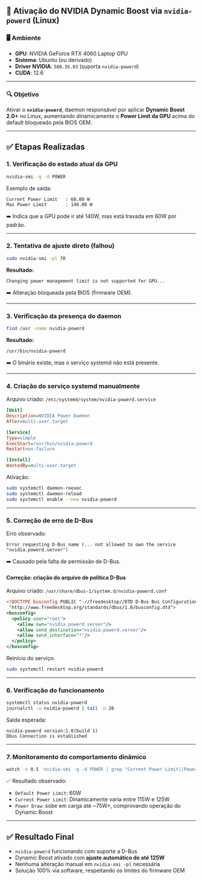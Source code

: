 ## 📝 Ativação do NVIDIA Dynamic Boost via `nvidia-powerd` (Linux)

### 🖥️ Ambiente

* **GPU**: NVIDIA GeForce RTX 4060 Laptop GPU
* **Sistema**: Ubuntu (ou derivado)
* **Driver NVIDIA**: `560.35.03` (suporta `nvidia-powerd`)
* **CUDA**: 12.6

---

### 🔍 Objetivo

Ativar o **`nvidia-powerd`**, daemon responsável por aplicar **Dynamic Boost 2.0+** no Linux, aumentando dinamicamente o **Power Limit da GPU** acima do default bloqueado pela BIOS OEM.

---

## ✅ Etapas Realizadas

### 1. Verificação do estado atual da GPU

```bash
nvidia-smi -q -d POWER
```

Exemplo de saída:

```
Current Power Limit   : 60.00 W  
Max Power Limit       : 140.00 W  
```

➡️ Indica que a GPU pode ir até 140W, mas está travada em 60W por padrão.

---

### 2. Tentativa de ajuste direto (falhou)

```bash
sudo nvidia-smi -pl 70
```

**Resultado:**

```
Changing power management limit is not supported for GPU...
```

➡️ Alteração bloqueada pela BIOS (firmware OEM).

---

### 3. Verificação da presença do daemon

```bash
find /usr -name nvidia-powerd
```

**Resultado:**

```
/usr/bin/nvidia-powerd
```

➡️ O binário existe, mas o serviço systemd não está presente.

---

### 4. Criação do serviço systemd manualmente

Arquivo criado: `/etc/systemd/system/nvidia-powerd.service`

```ini
[Unit]
Description=NVIDIA Power Daemon
After=multi-user.target

[Service]
Type=simple
ExecStart=/usr/bin/nvidia-powerd
Restart=on-failure

[Install]
WantedBy=multi-user.target
```

Ativação:

```bash
sudo systemctl daemon-reexec
sudo systemctl daemon-reload
sudo systemctl enable --now nvidia-powerd
```

---

### 5. Correção de erro de D-Bus

Erro observado:

```
Error requesting D-Bus name (... not allowed to own the service "nvidia.powerd.server")
```

➡️ Causado pela falta de permissão de D-Bus.

#### Correção: criação do arquivo de política D-Bus

Arquivo criado: `/usr/share/dbus-1/system.d/nvidia-powerd.conf`

```xml
<!DOCTYPE busconfig PUBLIC "-//freedesktop//DTD D-Bus Bus Configuration 1.0//EN"
 "http://www.freedesktop.org/standards/dbus/1.0/busconfig.dtd">
<busconfig>
  <policy user="root">
    <allow own="nvidia.powerd.server"/>
    <allow send_destination="nvidia.powerd.server"/>
    <allow send_interface="*"/>
  </policy>
</busconfig>
```

Reinício do serviço:

```bash
sudo systemctl restart nvidia-powerd
```

---

### 6. Verificação do funcionamento

```bash
systemctl status nvidia-powerd
journalctl -u nvidia-powerd | tail -n 20
```

Saída esperada:

```
nvidia-powerd version:1.0(build 1)
Dbus Connection is established
```

---

### 7. Monitoramento do comportamento dinâmico

```bash
watch -n 0.5 'nvidia-smi -q -d POWER | grep "Current Power Limit\|Power Draw"'
```

✅ Resultado observado:

* `Default Power Limit`: 60W
* `Current Power Limit`: Dinamicamente varia entre 115W e 125W
* `Power Draw`: sobe em carga até \~75W+, comprovando operação do Dynamic Boost

---

## ✅ Resultado Final

* `nvidia-powerd` funcionando com suporte a D-Bus
* Dynamic Boost ativado com **ajuste automático de até 125W**
* Nenhuma alteração manual em `nvidia-smi -pl` necessária
* Solução 100% via software, respeitando os limites do firmware OEM

